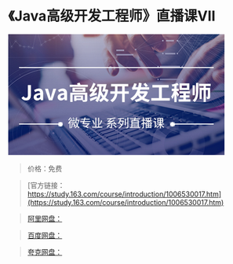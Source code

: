 # 《Java高级开发工程师》直播课Ⅶ

![img](../../../assets/study163/free/1525297e7a6f46f2a750df4cb52ba1bb.jpg)

> 价格：免费

> [官方链接：https://study.163.com/course/introduction/1006530017.htm](https://study.163.com/course/introduction/1006530017.htm)

> [阿里网盘：]()

> [百度网盘：]()

> [夸克网盘：]()
